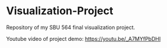 # Visualization-Project
Repository of my SBU 564 final visualization project.

Youtube video of project demo: https://youtu.be/_A7MYfPbDHI
